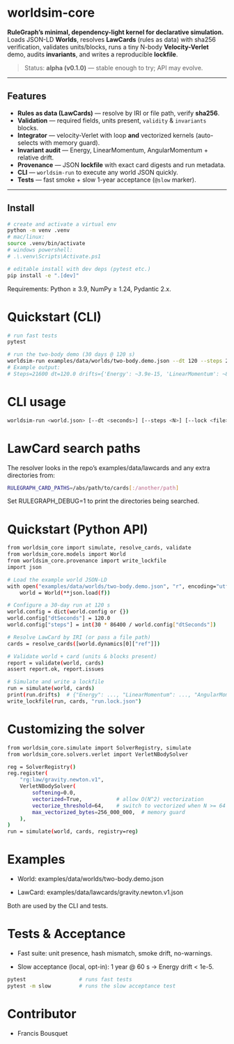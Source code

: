 # worldsim-core

**RuleGraph’s minimal, dependency-light kernel for declarative simulation.**  
Loads JSON-LD **Worlds**, resolves **LawCards** (rules as data) with sha256 verification, validates units/blocks, runs a tiny N-body **Velocity-Verlet** demo, audits **invariants**, and writes a reproducible **lockfile**.

> Status: **alpha (v0.1.0)** — stable enough to try; API may evolve.

---

## Features

- **Rules as data (LawCards)** — resolve by IRI or file path, verify **sha256**.
- **Validation** — required fields, units present, `validity` & `invariants` blocks.
- **Integrator** — velocity-Verlet with loop **and** vectorized kernels (auto-selects with memory guard).
- **Invariant audit** — Energy, LinearMomentum, AngularMomentum + relative drift.
- **Provenance** — JSON **lockfile** with exact card digests and run metadata.
- **CLI** — `worldsim-run` to execute any world JSON quickly.
- **Tests** — fast smoke + slow 1-year acceptance (`@slow` marker).

---

## Install

```bash
# create and activate a virtual env
python -m venv .venv
# mac/linux:
source .venv/bin/activate
# windows powershell:
# .\.venv\Scripts\Activate.ps1

# editable install with dev deps (pytest etc.)
pip install -e ".[dev]"
```

Requirements: Python ≥ 3.9, NumPy ≥ 1.24, Pydantic 2.x.

# Quickstart (CLI)
```bash
# run fast tests
pytest

# run the two-body demo (30 days @ 120 s)
worldsim-run examples/data/worlds/two-body.demo.json --dt 120 --steps 21600
# Example output:
# Steps=21600 dt=120.0 drifts={'Energy': ~3.9e-15, 'LinearMomentum': ~8.9e-15, 'AngularMomentum': ~8.5e-15}
```

# CLI usage
```bash
worldsim-run <world.json> [--dt <seconds>] [--steps <N>] [--lock <file>]
```

# LawCard search paths

The resolver looks in the repo’s examples/data/lawcards and any extra directories from:

```bash
RULEGRAPH_CARD_PATHS=/abs/path/to/cards[:/another/path]
```

Set RULEGRAPH_DEBUG=1 to print the directories being searched.

# Quickstart (Python API)

```bash
from worldsim_core import simulate, resolve_cards, validate
from worldsim_core.models import World
from worldsim_core.provenance import write_lockfile
import json

# Load the example world JSON-LD
with open("examples/data/worlds/two-body.demo.json", "r", encoding="utf-8") as f:
    world = World(**json.load(f))

# Configure a 30-day run at 120 s
world.config = dict(world.config or {})
world.config["dtSeconds"] = 120.0
world.config["steps"] = int(30 * 86400 / world.config["dtSeconds"])

# Resolve LawCard by IRI (or pass a file path)
cards = resolve_cards([world.dynamics[0]["ref"]])

# Validate world + card (units & blocks present)
report = validate(world, cards)
assert report.ok, report.issues

# Simulate and write a lockfile
run = simulate(world, cards)
print(run.drifts)  # {"Energy": ..., "LinearMomentum": ..., "AngularMomentum": ...}
write_lockfile(run, cards, "run.lock.json")
```

# Customizing the solver
```bash
from worldsim_core.simulate import SolverRegistry, simulate
from worldsim_core.solvers.verlet import VerletNBodySolver

reg = SolverRegistry()
reg.register(
    "rg:law/gravity.newton.v1",
    VerletNBodySolver(
        softening=0.0,
        vectorized=True,           # allow O(N^2) vectorization
        vectorize_threshold=64,    # switch to vectorized when N >= 64
        max_vectorized_bytes=256_000_000,  # memory guard
    ),
)
run = simulate(world, cards, registry=reg)
```

# Examples

- World: examples/data/worlds/two-body.demo.json

- LawCard: examples/data/lawcards/gravity.newton.v1.json

Both are used by the CLI and tests.

# Tests & Acceptance

- Fast suite: unit presence, hash mismatch, smoke drift, no-warnings.

- Slow acceptance (local, opt-in): 1 year @ 60 s → Energy drift < 1e-5.

```bash
pytest                 # runs fast tests
pytest -m slow         # runs the slow acceptance test
```

   # Contributor 

   - Francis Bousquet
